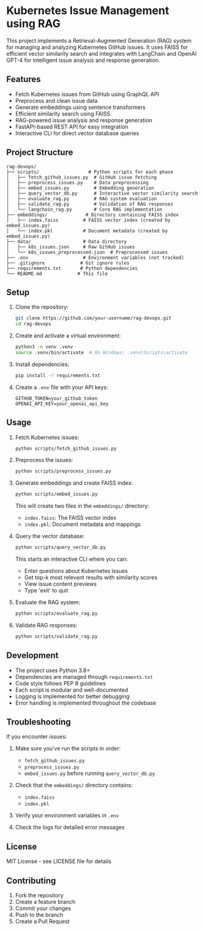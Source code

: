# Kubernetes Issue Management using RAG

This project implements a Retrieval-Augmented Generation (RAG) system for managing and analyzing Kubernetes GitHub issues. It uses FAISS for efficient vector similarity search and integrates with LangChain and OpenAI GPT-4 for intelligent issue analysis and response generation.

## Features

- Fetch Kubernetes issues from GitHub using GraphQL API
- Preprocess and clean issue data
- Generate embeddings using sentence transformers
- Efficient similarity search using FAISS
- RAG-powered issue analysis and response generation
- FastAPI-based REST API for easy integration
- Interactive CLI for direct vector database queries

## Project Structure

```
rag-devops/
├── scripts/                  # Python scripts for each phase
│   ├── fetch_github_issues.py  # GitHub issue fetching
│   ├── preprocess_issues.py    # Data preprocessing
│   ├── embed_issues.py         # Embedding generation
│   ├── query_vector_db.py      # Interactive vector similarity search
│   ├── evaluate_rag.py         # RAG system evaluation
│   ├── validate_rag.py         # Validation of RAG responses
│   └── langchain_rag.py        # Core RAG implementation
├── embeddings/              # Directory containing FAISS index
│   ├── index.faiss         # FAISS vector index (created by embed_issues.py)
│   └── index.pkl           # Document metadata (created by embed_issues.py)
├── data/                   # Data directory
│   ├── k8s_issues.json     # Raw GitHub issues
│   └── k8s_issues_preprocessed.json  # Preprocessed issues
├── .env                    # Environment variables (not tracked)
├── .gitignore             # Git ignore rules
├── requirements.txt       # Python dependencies
└── README.md             # This file
```

## Setup

1. Clone the repository:
   ```bash
   git clone https://github.com/your-username/rag-devops.git
   cd rag-devops
   ```

2. Create and activate a virtual environment:
   ```bash
   python3 -m venv .venv
   source .venv/bin/activate  # On Windows: .venv\Scripts\activate
   ```

3. Install dependencies:
   ```bash
   pip install -r requirements.txt
   ```

4. Create a `.env` file with your API keys:
   ```
   GITHUB_TOKEN=your_github_token
   OPENAI_API_KEY=your_openai_api_key
   ```

## Usage

1. Fetch Kubernetes issues:
   ```bash
   python scripts/fetch_github_issues.py
   ```

2. Preprocess the issues:
   ```bash
   python scripts/preprocess_issues.py
   ```

3. Generate embeddings and create FAISS index:
   ```bash
   python scripts/embed_issues.py
   ```
   This will create two files in the `embeddings/` directory:
   - `index.faiss`: The FAISS vector index
   - `index.pkl`: Document metadata and mappings

4. Query the vector database:
   ```bash
   python scripts/query_vector_db.py
   ```
   This starts an interactive CLI where you can:
   - Enter questions about Kubernetes issues
   - Get top-k most relevant results with similarity scores
   - View issue content previews
   - Type 'exit' to quit

5. Evaluate the RAG system:
   ```bash
   python scripts/evaluate_rag.py
   ```

6. Validate RAG responses:
   ```bash
   python scripts/validate_rag.py
   ```

## Development

- The project uses Python 3.8+
- Dependencies are managed through `requirements.txt`
- Code style follows PEP 8 guidelines
- Each script is modular and well-documented
- Logging is implemented for better debugging
- Error handling is implemented throughout the codebase

## Troubleshooting

If you encounter issues:

1. Make sure you've run the scripts in order:
   - `fetch_github_issues.py`
   - `preprocess_issues.py`
   - `embed_issues.py`
   before running `query_vector_db.py`

2. Check that the `embeddings/` directory contains:
   - `index.faiss`
   - `index.pkl`

3. Verify your environment variables in `.env`

4. Check the logs for detailed error messages

## License

MIT License - see LICENSE file for details

## Contributing

1. Fork the repository
2. Create a feature branch
3. Commit your changes
4. Push to the branch
5. Create a Pull Request 